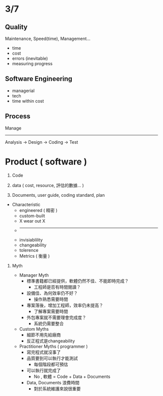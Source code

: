# 3/7

## Quality

Maintenance, Speed\(time\), Management...

* time
* cost
* errors \(inevitable\)
* measuring progress

## Software Engineering

* managerial
* tech
* time within cost

## Process

Manage

---

Analysis -&gt; Design -&gt; Coding -&gt; Test

# Product \( software \)

1. Code

2. data \( cost, resource, 評估的數據... \)

3. Documents, user guide, coding standard, plan

* Characteristic
  * engineered \( 精密 \)
  * custom-built
  * X wear out X
  * ----------------------------
  * invisiablility
  * changeability
  * tolerence
  * Metrics \( 衡量 \)

1. Myth

   * Manager Myth
     * 標準書籍都已經提供，軟體仍然不佳、不能即時完成？
       * 工程師是否有時間閱讀？
     * 設備佳、為何效率仍不好？
       * 操作熟悉需要時間
     * 專案落後，增加工程師，效率仍未提高？
       * 了解專案需要時間
     * 外包專案就不需要理會完成度？
       * 系統仍需要整合
   * Custom Myths
     * 細節不用先給廠商
     * 反正程式是changeability
   * Practitioner Myths \( programmer \)
     * 寫完程式就沒事了
     * 品質要到可以執行才能測試
       * 每個階段都可預估
     * 可以執行就完成了
       * No , 軟體 = Code + Data + Documents
     * Data, Documents 浪費時間
       * 對於系統維護來說很重要



